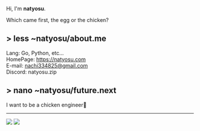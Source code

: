 Hi, I'm **natyosu**.

Which came first, the egg or the chicken?

## > less ~natyosu/about.me
Lang: Go, Python, etc...<br>
HomePage: https://natyosu.com<br>
E-mail: nachi334825@gmail.com<br>
Discord: natyosu.zip<br>


## > nano ~natyosu/future.next
I want to be a chicken engineer🐓


---

![](https://github-readme-stats-mu-eight-90.vercel.app/api?username=natyosu3&count_private=true&theme=dracula)
![](https://github-readme-stats-mu-eight-90.vercel.app/api/top-langs?username=natyosu3&count_private=true&theme=dracula)

